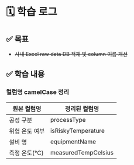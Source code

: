 # 🗓️ 학습 로그

## ✅ 목표

- ~~사내 Excel raw data DB 적재 및 column 이름 개선~~

## ✅ 학습 내용

### 컬럼명 camelCase 정리

| 원본 컬럼명    | 정리된 컬럼명       |
| -------------- | ------------------- |
| 공정 구분      | processType         |
| 위험 온도 여부 | isRiskyTemperature  |
| 설비 명        | equipmentName       |
| 측정 온도(℃)   | measuredTempCelsius |
